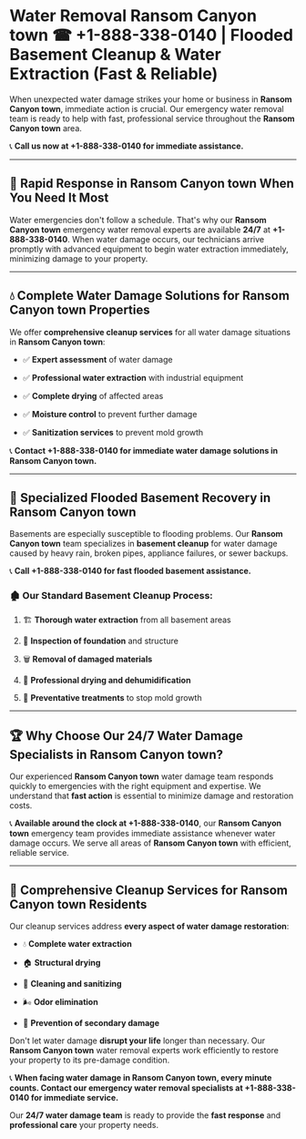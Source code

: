 # Water Removal Ransom Canyon town ☎ +1-888-338-0140 | Flooded Basement Cleanup & Water Extraction (Fast & Reliable)

When unexpected water damage strikes your home or business in **Ransom Canyon town**, immediate action is crucial. Our emergency water removal team is ready to help with fast, professional service throughout the **Ransom Canyon town** area. 

📞 **Call us now at +1-888-338-0140 for immediate assistance.**
---
## 🚀 Rapid Response in Ransom Canyon town When You Need It Most
Water emergencies don't follow a schedule. That's why our **Ransom Canyon town** emergency water removal experts are available **24/7** at **+1-888-338-0140**. When water damage occurs, our technicians arrive promptly with advanced equipment to begin water extraction immediately, minimizing damage to your property.
---
## 💧 Complete Water Damage Solutions for Ransom Canyon town Properties
We offer **comprehensive cleanup services** for all water damage situations in **Ransom Canyon town**:
- ✅ **Expert assessment** of water damage  
- ✅ **Professional water extraction** with industrial equipment  
- ✅ **Complete drying** of affected areas  
- ✅ **Moisture control** to prevent further damage  
- ✅ **Sanitization services** to prevent mold growth  
📞 **Contact +1-888-338-0140 for immediate water damage solutions in Ransom Canyon town.**
---
## 🌊 Specialized Flooded Basement Recovery in Ransom Canyon town
Basements are especially susceptible to flooding problems. Our **Ransom Canyon town** team specializes in **basement cleanup** for water damage caused by heavy rain, broken pipes, appliance failures, or sewer backups. 
📞 **Call +1-888-338-0140 for fast flooded basement assistance.**
### 🏚️ Our Standard Basement Cleanup Process:
1. 🏗️ **Thorough water extraction** from all basement areas  
2. 🔎 **Inspection of foundation** and structure  
3. 🗑️ **Removal of damaged materials**  
4. 💨 **Professional drying and dehumidification**  
5. 🚫 **Preventative treatments** to stop mold growth  
---
## 🏆 Why Choose Our 24/7 Water Damage Specialists in Ransom Canyon town?
Our experienced **Ransom Canyon town** water damage team responds quickly to emergencies with the right equipment and expertise. We understand that **fast action** is essential to minimize damage and restoration costs.
📞 **Available around the clock at +1-888-338-0140**, our **Ransom Canyon town** emergency team provides immediate assistance whenever water damage occurs. We serve all areas of **Ransom Canyon town** with efficient, reliable service.
---
## 🧹 Comprehensive Cleanup Services for Ransom Canyon town Residents
Our cleanup services address **every aspect of water damage restoration**:
- 💧 **Complete water extraction**  
- 🏠 **Structural drying**  
- 🧼 **Cleaning and sanitizing**  
- 🌬️ **Odor elimination**  
- 🚫 **Prevention of secondary damage**  
Don't let water damage **disrupt your life** longer than necessary. Our **Ransom Canyon town** water removal experts work efficiently to restore your property to its pre-damage condition.
📞 **When facing water damage in Ransom Canyon town, every minute counts. Contact our emergency water removal specialists at +1-888-338-0140 for immediate service.**
Our **24/7 water damage team** is ready to provide the **fast response** and **professional care** your property needs.
